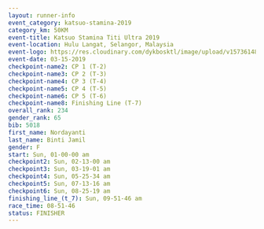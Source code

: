 ```yaml
---
layout: runner-info 
event_category: katsuo-stamina-2019 
category_km: 50KM 
event-title: Katsuo Stamina Titi Ultra 2019 
event-location: Hulu Langat, Selangor, Malaysia 
event-logo: https://res.cloudinary.com/dykbosktl/image/upload/v1573614825/Logo/Logo_p7ft6n.png
event-date: 03-15-2019 
checkpoint-name2: CP 1 (T-2) 
checkpoint-name3: CP 2 (T-3) 
checkpoint-name4: CP 3 (T-4) 
checkpoint-name5: CP 4 (T-5) 
checkpoint-name6: CP 5 (T-6) 
checkpoint-name8: Finishing Line (T-7) 
overall_rank: 234
gender_rank: 65
bib: 5018
first_name: Nordayanti
last_name: Binti Jamil
gender: F
start: Sun, 01-00-00 am
checkpoint2: Sun, 02-13-00 am
checkpoint3: Sun, 03-19-01 am
checkpoint4: Sun, 05-25-34 am
checkpoint5: Sun, 07-13-16 am
checkpoint6: Sun, 08-25-19 am
finishing_line_(t_7): Sun, 09-51-46 am
race_time: 08-51-46
status: FINISHER
---
```

